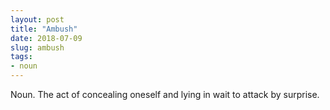```yaml
---
layout: post
title: "Ambush"
date: 2018-07-09
slug: ambush
tags:
- noun
---
```


Noun. The act of concealing oneself and lying in wait to attack by surprise.
